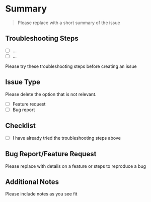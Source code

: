 # Summary

> Please replace with a short summary of the issue

## Troubleshooting Steps

- [ ] ...
- [ ] ...

Please try these troubleshooting steps before creating an issue

## Issue Type

Please delete the option that is not relevant.

- [ ] Feature request
- [ ] Bug report

## Checklist

- [ ] I have already tried the troubleshooting steps above

## Bug Report/Feature Request

Please replace with details on a feature or steps to reproduce a bug

## Additional Notes

Please include notes as you see fit

